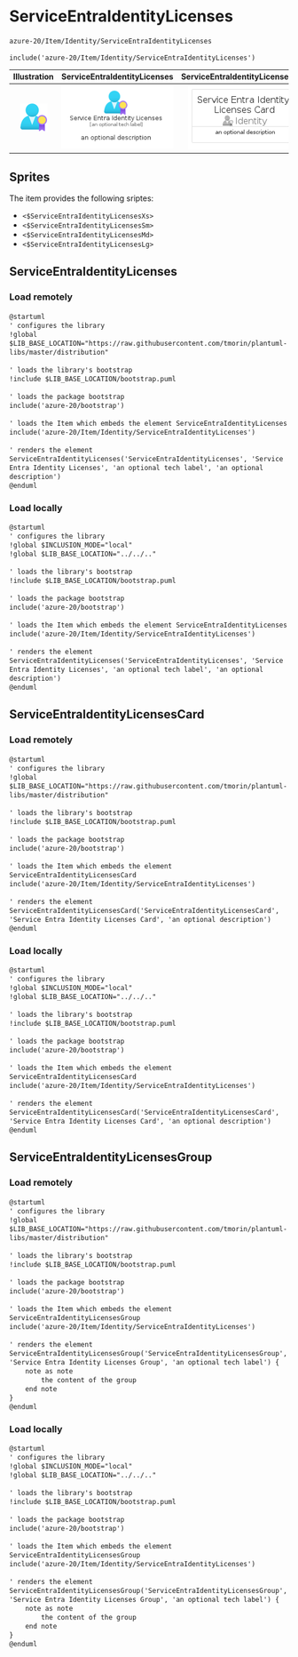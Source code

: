 # ServiceEntraIdentityLicenses


```text
azure-20/Item/Identity/ServiceEntraIdentityLicenses
```

```text
include('azure-20/Item/Identity/ServiceEntraIdentityLicenses')
```



| Illustration | ServiceEntraIdentityLicenses | ServiceEntraIdentityLicensesCard | ServiceEntraIdentityLicensesGroup |
| :---: | :---: | :---: | :---: |
| ![illustration for Illustration](../../../azure-20/Item/Identity/ServiceEntraIdentityLicenses.png) | ![illustration for ServiceEntraIdentityLicenses](../../../azure-20/Item/Identity/ServiceEntraIdentityLicenses.Local.png) | ![illustration for ServiceEntraIdentityLicensesCard](../../../azure-20/Item/Identity/ServiceEntraIdentityLicensesCard.Local.png) | ![illustration for ServiceEntraIdentityLicensesGroup](../../../azure-20/Item/Identity/ServiceEntraIdentityLicensesGroup.Local.png) |



## Sprites
The item provides the following sriptes:

- `<$ServiceEntraIdentityLicensesXs>`
- `<$ServiceEntraIdentityLicensesSm>`
- `<$ServiceEntraIdentityLicensesMd>`
- `<$ServiceEntraIdentityLicensesLg>`





## ServiceEntraIdentityLicenses

### Load remotely
```plantuml
@startuml
' configures the library
!global $LIB_BASE_LOCATION="https://raw.githubusercontent.com/tmorin/plantuml-libs/master/distribution"

' loads the library's bootstrap
!include $LIB_BASE_LOCATION/bootstrap.puml

' loads the package bootstrap
include('azure-20/bootstrap')

' loads the Item which embeds the element ServiceEntraIdentityLicenses
include('azure-20/Item/Identity/ServiceEntraIdentityLicenses')

' renders the element
ServiceEntraIdentityLicenses('ServiceEntraIdentityLicenses', 'Service Entra Identity Licenses', 'an optional tech label', 'an optional description')
@enduml
```

### Load locally
```plantuml
@startuml
' configures the library
!global $INCLUSION_MODE="local"
!global $LIB_BASE_LOCATION="../../.."

' loads the library's bootstrap
!include $LIB_BASE_LOCATION/bootstrap.puml

' loads the package bootstrap
include('azure-20/bootstrap')

' loads the Item which embeds the element ServiceEntraIdentityLicenses
include('azure-20/Item/Identity/ServiceEntraIdentityLicenses')

' renders the element
ServiceEntraIdentityLicenses('ServiceEntraIdentityLicenses', 'Service Entra Identity Licenses', 'an optional tech label', 'an optional description')
@enduml
```

## ServiceEntraIdentityLicensesCard

### Load remotely
```plantuml
@startuml
' configures the library
!global $LIB_BASE_LOCATION="https://raw.githubusercontent.com/tmorin/plantuml-libs/master/distribution"

' loads the library's bootstrap
!include $LIB_BASE_LOCATION/bootstrap.puml

' loads the package bootstrap
include('azure-20/bootstrap')

' loads the Item which embeds the element ServiceEntraIdentityLicensesCard
include('azure-20/Item/Identity/ServiceEntraIdentityLicenses')

' renders the element
ServiceEntraIdentityLicensesCard('ServiceEntraIdentityLicensesCard', 'Service Entra Identity Licenses Card', 'an optional description')
@enduml
```

### Load locally
```plantuml
@startuml
' configures the library
!global $INCLUSION_MODE="local"
!global $LIB_BASE_LOCATION="../../.."

' loads the library's bootstrap
!include $LIB_BASE_LOCATION/bootstrap.puml

' loads the package bootstrap
include('azure-20/bootstrap')

' loads the Item which embeds the element ServiceEntraIdentityLicensesCard
include('azure-20/Item/Identity/ServiceEntraIdentityLicenses')

' renders the element
ServiceEntraIdentityLicensesCard('ServiceEntraIdentityLicensesCard', 'Service Entra Identity Licenses Card', 'an optional description')
@enduml
```

## ServiceEntraIdentityLicensesGroup

### Load remotely
```plantuml
@startuml
' configures the library
!global $LIB_BASE_LOCATION="https://raw.githubusercontent.com/tmorin/plantuml-libs/master/distribution"

' loads the library's bootstrap
!include $LIB_BASE_LOCATION/bootstrap.puml

' loads the package bootstrap
include('azure-20/bootstrap')

' loads the Item which embeds the element ServiceEntraIdentityLicensesGroup
include('azure-20/Item/Identity/ServiceEntraIdentityLicenses')

' renders the element
ServiceEntraIdentityLicensesGroup('ServiceEntraIdentityLicensesGroup', 'Service Entra Identity Licenses Group', 'an optional tech label') {
    note as note
        the content of the group
    end note
}
@enduml
```

### Load locally
```plantuml
@startuml
' configures the library
!global $INCLUSION_MODE="local"
!global $LIB_BASE_LOCATION="../../.."

' loads the library's bootstrap
!include $LIB_BASE_LOCATION/bootstrap.puml

' loads the package bootstrap
include('azure-20/bootstrap')

' loads the Item which embeds the element ServiceEntraIdentityLicensesGroup
include('azure-20/Item/Identity/ServiceEntraIdentityLicenses')

' renders the element
ServiceEntraIdentityLicensesGroup('ServiceEntraIdentityLicensesGroup', 'Service Entra Identity Licenses Group', 'an optional tech label') {
    note as note
        the content of the group
    end note
}
@enduml
```

